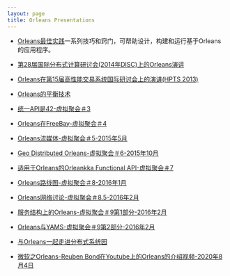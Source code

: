 ```yaml
---
layout: page
title: Orleans Presentations
---
```


-   [Orleans最佳实践](http://research.microsoft.com/apps/pubs/default.aspx?id=244727)一系列技巧和窍门，可帮助设计，构建和运行基于Orleans的应用程序。

-   [第28届国际分布式计算研讨会(2014年DISC)上的Orleans演讲](http://research.microsoft.com/en-US/people/philbe/disckeyotephilbefinal.pdf)

-   [Orleans在第15届高性能交易系统国际研讨会上的演讲(HPTS 2013)](http://www.hpts.ws/papers/2013/Bykov.pdf)

-   [Orleans的平衡技术](http://dotnet.github.io/orleans/Presentations/Balancing%20Techniques%20in%20Orleans.pptx)

-   [统一API是42-虚拟聚会＃3](http://dotnet.github.io/orleans/Presentations/(VM03)%20Uniform%20Api%20is%2042.pptx)

-   [Orleans在FreeBay-虚拟聚会＃4](http://dotnet.github.io/orleans/Presentations/VM-4%20-%20Using%20Orleans%20at%20FreeBay.pptx)

-   [Orleans流媒体-虚拟聚会＃5-2015年5月](http://dotnet.github.io/orleans/Presentations/Orleans%20Streaming%20-%20Virtual%20meetup%20-%205-22-2015.pptx)

-   [Geo Distributed Orleans-虚拟聚会＃6-2015年10月](http://dotnet.github.io/orleans/Presentations/VM-6%20-%20Orleans-Geo-Replication.pptx)

-   [适用于Orleans的Orleankka Functional API-虚拟聚会＃7](http://dotnet.github.io/orleans/Presentations/(VM07)%20Orleankka%20Functional%20API%20for%20Orleans.pptx)

-   [Orleans路线图-虚拟聚会＃8-2016年1月](http://dotnet.github.io/orleans/Presentations/Orleans%20Roadmap%201-21-2016.pptx)

-   [Orleans网络讨论-虚拟聚会＃8.5-2016年2月](http://dotnet.github.io/orleans/Presentations/VM-8.5%20-%20Orleans%20Networking.pptx)

-   [服务结构上的Orleans-虚拟聚会＃9第1部分-2016年2月](http://dotnet.github.io/orleans/Presentations/VM-9%20-%20Part.1%20Orleans-on-Service-Fabric.pptx)

-   [Orleans与YAMS-虚拟聚会＃9第2部分-2016年2月](http://dotnet.github.io/orleans/Presentations/VM-9%20-%20Part.2%20Orleans-with-YAMS.pptx)

-   [与Orleans一起走进分布式系统园](http://dotnet.github.io/orleans/Presentations/(FWDAYSKIEV2016)%20Walk.In.Distributed.Systems.Park.With.Orleans.pptx)

-   [微软之Orleans-Reuben Bond在Youtube上的Orleans的介绍视频-2020年8月4日](https://www.youtube.com/watch?v=KhgYlvGLv9c)
